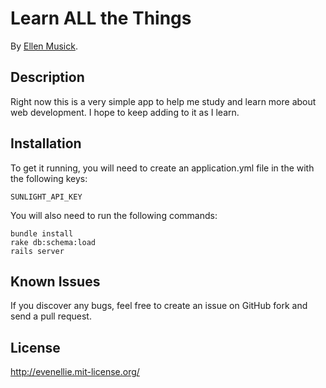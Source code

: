# Learn ALL the Things
By [Ellen Musick](http://blog.ellenmusick.com/).

## Description
Right now this is a very simple app to help me study and learn more about web development.  I hope to keep adding to it as I learn.

## Installation

To get it running, you will need to create an application.yml file in the with the following keys:
```
SUNLIGHT_API_KEY
```
You will also need to run the following commands:
```
bundle install
rake db:schema:load
rails server
```

## Known Issues
If you discover any bugs, feel free to create an issue on GitHub fork and send a pull request.

## License
http://evenellie.mit-license.org/
